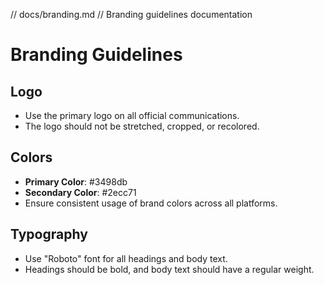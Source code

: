 // docs/branding.md
// Branding guidelines documentation

# Branding Guidelines

## Logo
- Use the primary logo on all official communications.
- The logo should not be stretched, cropped, or recolored.

## Colors
- **Primary Color**: #3498db
- **Secondary Color**: #2ecc71
- Ensure consistent usage of brand colors across all platforms.

## Typography
- Use "Roboto" font for all headings and body text.
- Headings should be bold, and body text should have a regular weight.